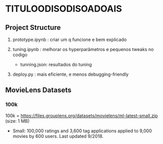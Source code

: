 # TITULOODISODISOADOAIS

## Project Structure

1. prototype.ipynb : criar um q funcione e bem explicado

2. tuning.ipynb : melhorar os hyperparâmetros e pequenos tweaks no codigo

    - tunning.json: resultados do tuning

3. deploy.py : mais eficiente, e menos debugging-friendly

## MovieLens Datasets

### 100k

100k = https://files.grouplens.org/datasets/movielens/ml-latest-small.zip (size: 1 MB)

- Small: 100,000 ratings and 3,600 tag applications applied to 9,000 movies by 600 users. Last updated 9/2018.